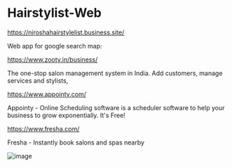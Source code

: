 # Hairstylist-Web

https://niroshahairstylelist.business.site/


Web app for google search map:

https://www.zooty.in/business/

The one-stop salon management system in India. Add customers, manage services and stylists,

https://www.appointy.com/

Appointy - Online Scheduling software is a scheduler software to help your business to grow exponentially. It's Free!

https://www.fresha.com/

Fresha - Instantly book salons and spas nearby



![image](https://user-images.githubusercontent.com/11579239/111323065-8da86200-868f-11eb-94ea-f3a6975ebaff.png)


